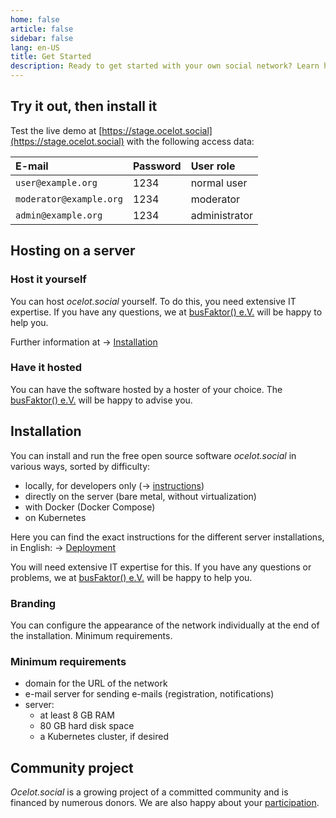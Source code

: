 ```yaml
---
home: false
article: false
sidebar: false
lang: en-US
title: Get Started
description: Ready to get started with your own social network? Learn how to install the ocelot.social software for self-hosting or at a provider of your choice.
---
```


## Try it out, then install it

Test the live demo at
[https://stage.ocelot.social](https://stage.ocelot.social)
with the following access data:

| E-mail                  | Password | User role     |
| :---                    | :---     | :---          |
| `user@example.org`      | 1234     | normal user   |
| `moderator@example.org` | 1234     | moderator     |
| `admin@example.org`     | 1234     | administrator |

## Hosting on a server

### Host it yourself

You can host *ocelot.social* yourself.
To do this, you need extensive IT expertise.
If you have any questions, we at [busFaktor() e.V.](https://busfaktor.org/en/) will be happy to help you.

Further information at → [Installation](#installation)

### Have it hosted

You can have the software hosted by a hoster of your choice.
The [busFaktor() e.V.](https://busfaktor.org/en/) will be happy to advise you.

## Installation

You can install and run the free open source software *ocelot.social* in various ways, sorted by difficulty:

- locally, for developers only (→ [instructions](https://docs.ocelot.social/))
- directly on the server (bare metal, without virtualization)
- with Docker (Docker Compose)
- on Kubernetes

Here you can find the exact instructions for the different server installations, in English:
→ [Deployment](https://docs.ocelot.social/deployment/)

You will need extensive IT expertise for this.
If you have any questions or problems, we at [busFaktor() e.V.](https://busfaktor.org/en/) will be happy to help you.

### Branding

You can configure the appearance of the network individually at the end of the installation.
Minimum requirements.

### Minimum requirements

- domain for the URL of the network
- e-mail server for sending e-mails (registration, notifications)
- server:
  - at least 8 GB RAM
  - 80 GB hard disk space
  - a Kubernetes cluster, if desired

## Community project

*Ocelot.social* is a growing project of a committed community and is financed by numerous donors.
We are also happy about your [participation](/en/contribute/).

